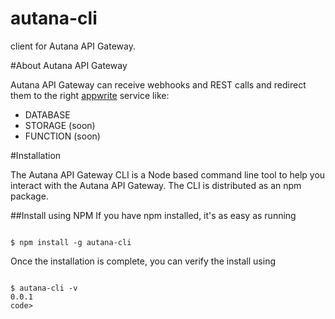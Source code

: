 autana-cli
=================

client for Autana API Gateway.

#About Autana API Gateway


 Autana API Gateway can receive webhooks and REST calls and redirect them to the right <a href="http://appwrite.io" target="_new">appwrite</a> service like:
 - DATABASE
 - STORAGE (soon)
 - FUNCTION (soon)

#Installation

The Autana API Gateway CLI is a Node based command line tool to help you interact with the Autana API Gateway. The CLI is distributed as an npm package.

##Install using NPM
If you have npm installed, it's as easy as running

<code>
$ npm install -g autana-cli
</code>

Once the installation is complete, you can verify the install using

<code>
$ autana-cli -v
0.0.1
code>